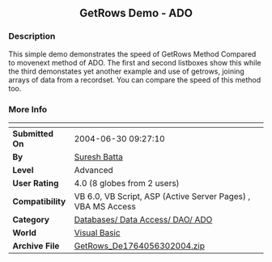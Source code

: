 ﻿<div align="center">

## GetRows Demo \- ADO


</div>

### Description

This simple demo demonstrates the speed of GetRows Method Compared to movenext method of ADO. The first and second listboxes show this while the third demonstates yet another example and use of getrows, joining arrays of data from a recordset. You can compare the speed of this method too.
 
### More Info
 


<span>             |<span>
---                |---
**Submitted On**   |2004-06-30 09:27:10
**By**             |[Suresh Batta](https://github.com/Planet-Source-Code/PSCIndex/blob/master/ByAuthor/suresh-batta.md)
**Level**          |Advanced
**User Rating**    |4.0 (8 globes from 2 users)
**Compatibility**  |VB 6\.0, VB Script, ASP \(Active Server Pages\) , VBA MS Access
**Category**       |[Databases/ Data Access/ DAO/ ADO](https://github.com/Planet-Source-Code/PSCIndex/blob/master/ByCategory/databases-data-access-dao-ado__1-6.md)
**World**          |[Visual Basic](https://github.com/Planet-Source-Code/PSCIndex/blob/master/ByWorld/visual-basic.md)
**Archive File**   |[GetRows\_De1764056302004\.zip](https://github.com/Planet-Source-Code/suresh-batta-getrows-demo-ado__1-54666/archive/master.zip)









